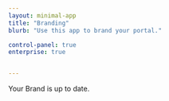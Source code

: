 ```yaml
---
layout: minimal-app
title: "Branding"
blurb: "Use this app to brand your portal."

control-panel: true
enterprise: true


---
```


Your Brand is up to date.
